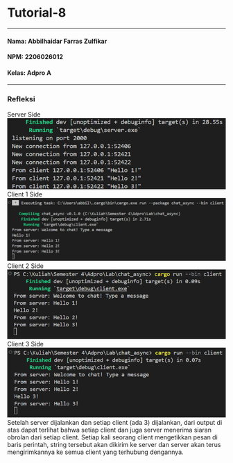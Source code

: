 # Tutorial-8
---
#### Nama: Abbilhaidar Farras Zulfikar
#### NPM: 2206026012
#### Kelas: Adpro A
---
### Refleksi
Server Side
![Server side](assets/images/server1.png)
Client 1 Side
![Client 1 side](assets/images/client1.png)
Client 2 Side
![Client 2 side](assets/images/client2.png)
Client 3 Side
![Client 3 side](assets/images/client3.png)
Setelah server dijalankan dan setiap client (ada 3) dijalankan, dari output di atas dapat terlihat bahwa setiap client dan juga server menerima siaran obrolan dari setiap client. Setiap kali seorang client mengetikkan pesan di baris perintah, string tersebut akan dikirim ke server dan server akan terus mengirimkannya ke semua client yang terhubung dengannya.